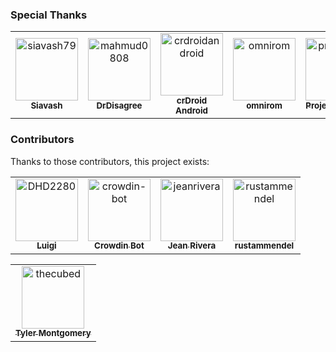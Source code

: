 ### Special Thanks

<!-- readme: siavash79,Mahmud0808,crdroidandroid,omnirom,ProjectMatrixx,SuperiorExtended -start -->
<table>
	<tbody>
		<tr>
            <td align="center">
                <a href="https://github.com/siavash79">
                    <img src="https://avatars.githubusercontent.com/u/25217714?v=4" width="100;" alt="siavash79"/>
                    <br />
                    <sub><b>Siavash</b></sub>
                </a>
            </td>
            <td align="center">
                <a href="https://github.com/mahmud0808">
                    <img src="https://avatars.githubusercontent.com/u/29881338?v=4" width="100;" alt="mahmud0808"/>
                    <br />
                    <sub><b>DrDisagree</b></sub>
                </a>
            </td>
            <td align="center">
                <a href="https://github.com/crdroidandroid">
                    <img src="https://avatars.githubusercontent.com/u/9610671?v=4" width="100;" alt="crdroidandroid"/>
                    <br />
                    <sub><b>crDroid Android</b></sub>
                </a>
            </td>
            <td align="center">
                <a href="https://github.com/omnirom">
                    <img src="https://avatars.githubusercontent.com/u/5341305?v=4" width="100;" alt="omnirom"/>
                    <br />
                    <sub><b>omnirom</b></sub>
                </a>
            </td>
            <td align="center">
                <a href="https://github.com/projectmatrixx">
                    <img src="https://avatars.githubusercontent.com/u/144055806?v=4" width="100;" alt="projectmatrixx"/>
                    <br />
                    <sub><b>Project Matrixx</b></sub>
                </a>
            </td>
            <td align="center">
                <a href="https://github.com/superiorextended">
                    <img src="https://avatars.githubusercontent.com/u/135814464?v=4" width="100;" alt="superiorextended"/>
                    <br />
                    <sub><b>superiorextended</b></sub>
                </a>
            </td>
		</tr>
	<tbody>
</table>
<!-- readme: siavash79,Mahmud0808,crdroidandroid,omnirom,ProjectMatrixx,SuperiorExtended -end -->

### Contributors

Thanks to those contributors, this project exists:

<!-- readme: contributors -start -->
<table>
	<tbody>
		<tr>
            <td align="center">
                <a href="https://github.com/DHD2280">
                    <img src="https://avatars.githubusercontent.com/u/5488701?v=4" width="100;" alt="DHD2280"/>
                    <br />
                    <sub><b>Luigi</b></sub>
                </a>
            </td>
            <td align="center">
                <a href="https://github.com/crowdin-bot">
                    <img src="https://avatars.githubusercontent.com/u/58779643?v=4" width="100;" alt="crowdin-bot"/>
                    <br />
                    <sub><b>Crowdin Bot</b></sub>
                </a>
            </td>
            <td align="center">
                <a href="https://github.com/jeanrivera">
                    <img src="https://avatars.githubusercontent.com/u/24832354?v=4" width="100;" alt="jeanrivera"/>
                    <br />
                    <sub><b>Jean Rivera</b></sub>
                </a>
            </td>
            <td align="center">
                <a href="https://github.com/rustammendel">
                    <img src="https://avatars.githubusercontent.com/u/30227161?v=4" width="100;" alt="rustammendel"/>
                    <br />
                    <sub><b>rustammendel</b></sub>
                </a>
            </td>
		</tr>
	<tbody>
</table>
<!-- readme: contributors -end -->

<!-- readme: thecubed -start -->
<table>
	<tbody>
		<tr>
            <td align="center">
                <a href="https://github.com/thecubed">
                    <img src="https://avatars.githubusercontent.com/u/846632?v=4" width="100;" alt="thecubed"/>
                    <br />
                    <sub><b>Tyler Montgomery</b></sub>
                </a>
            </td>
		</tr>
	<tbody>
</table>
<!-- readme: thecubed -end -->